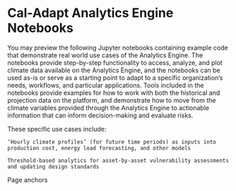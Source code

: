 Cal-Adapt Analytics Engine Notebooks
====================================

You may preview the following Jupyter notebooks containing example code that demonstrate real world use cases of the Analytics Engine. The notebooks provide step-by-step functionality to access, analyze, and plot climate data available on the Analytics Engine, and the notebooks can be used as-is or serve as a starting point to adapt to a specific organization’s needs, workflows, and particular applications. Tools included in the notebooks provide examples for how to work with both the historical and projection data on the platform, and demonstrate how to move from the climate variables provided through the Analytics Engine to actionable information that can inform decision-making and evaluate risks.

These specific use cases include:

    ‘Hourly climate profiles’ (for future time periods) as inputs into production cost, energy load forecasting, and other models

    Threshold-based analytics for asset-by-asset vulnerability assessments and updating design standards

Page anchors

